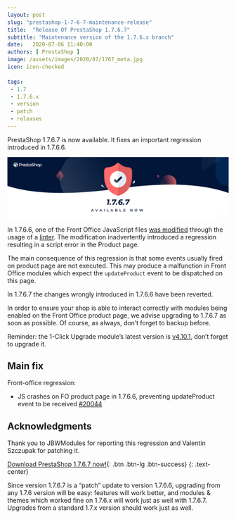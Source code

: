 ```yaml
---
layout: post
slug: "prestashop-1-7-6-7-maintenance-release"
title:  "Release Of PrestaShop 1.7.6.7"
subtitle: "Maintenance version of the 1.7.6.x branch"
date:   2020-07-06 11:40:00
authors: [ PrestaShop ]
image: /assets/images/2020/07/1767_meta.jpg
icon: icon-checked

tags:
 - 1.7
 - 1.7.6.x
 - version
 - patch
 - releases
---
```


PrestaShop 1.7.6.7 is now available. It fixes an important regression introduced in 1.7.6.6.

![1.7.6.7 is available!](/assets/images/2020/07/1767_banner.jpg)

In 1.7.6.6, one of the Front Office JavaScript files [was modified](https://github.com/PrestaShop/PrestaShop/commit/7dc8180bd3179820bb4706d37827949d2d863941#diff-a1d15e7a995aaa0459241b4974f0e4fe) through the usage of a [linter](https://en.wikipedia.org/wiki/Lint_(software)).
The modification inadvertently introduced a regression resulting in a script error in the Product page.

The main consequence of this regression is that some events usually fired on product page are not executed. This may produce a malfunction in Front Office modules which expect the `updateProduct` event to be dispatched on this page.

In 1.7.6.7 the changes wrongly introduced in 1.7.6.6 have been reverted.

In order to ensure your shop is able to interact correctly with modules being enabled on the Front Office product page, we advise upgrading to 1.7.6.7 as soon as possible. Of course, as always, don’t forget to backup before.

Reminder: the 1-Click Upgrade module’s latest version is [v4.10.1](https://github.com/PrestaShop/autoupgrade/releases/tag/v4.10.1), don’t forget to upgrade it.

## Main fix

Front-office regression:

- JS crashes on FO product page in 1.7.6.6, preventing updateProduct event to be received [#20044](https://github.com/PrestaShop/PrestaShop/issues/20044)

## Acknowledgments

Thank you to JBWModules for reporting this regression and Valentin Szczupak for patching it.

[Download PrestaShop 1.7.6.7 now!](https://www.prestashop.com/versions){: .btn .btn-lg .btn-success}
{: .text-center}

Since version 1.7.6.7 is a “patch” update to version 1.7.6.6, upgrading from any 1.7.6 version will be easy: features will work better, and modules & themes which worked fine on 1.7.6.x will work just as well with 1.7.6.7. Upgrades from a standard 1.7.x version should work just as well.
